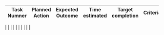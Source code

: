 
|Task Numner| Planned Action|Expected Outcome|Time estimated|Target completion|Criteria|
|-----------|---------------|----------------|--------------|-----------------|--------|
|
|
|
|
|
|
|
|
|
|
